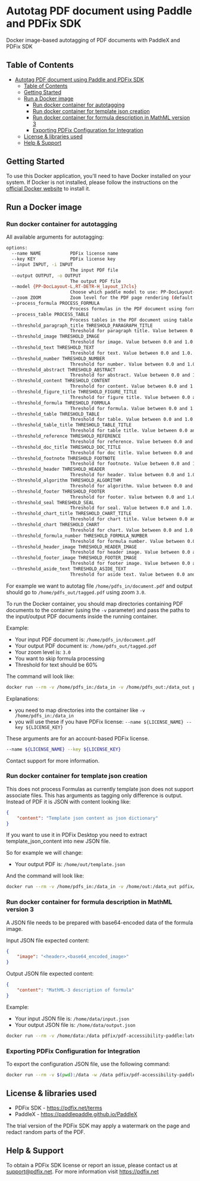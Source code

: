 # Autotag PDF document using Paddle and PDFix SDK

Docker image-based autotagging of PDF documents with PaddleX and PDFix SDK

## Table of Contents

- [Autotag PDF document using Paddle and PDFix SDK](#autotag-paddle)
  - [Table of Contents](#table-of-contents)
  - [Getting Started](#getting-started)
  - [Run a Docker image ](#run-docker-image)
    - [Run docker container for autotagging](#run-docker-container-autotagging)
    - [Run docker container for template json creation](#run-docker-container-template)
    - [Run docker container for formula description in MathML version 3](#run-docker-container-formula)
    - [Exporting PDFix Configuration for Integration](#export-config-json-integration)
  - [License \& libraries used](#license)
  - [Help \& Support](#help-support)


## Getting Started

To use this Docker application, you'll need to have Docker installed on your system. If Docker is not installed, please follow the instructions on the [official Docker website](https://docs.docker.com/get-docker/) to install it.

## Run a Docker image

### Run docker container for autotagging
All available arguments for autotagging:

```bash
options:
  --name NAME           PDFix license name
  --key KEY             PDFix license key
  --input INPUT, -i INPUT
                        The input PDF file
  --output OUTPUT, -o OUTPUT
                        The output PDF file
  --model {PP-DocLayout-L,RT-DETR-H_layout_17cls}
                        Choose which paddle model to use: PP-DocLayout-L or RT-DETR-H_layout_17cls
  --zoom ZOOM           Zoom level for the PDF page rendering (default: 2.0)
  --process_formula PROCESS_FORMULA
                        Process formulas in the PDF document using formula model. Default is True.
  --process_table PROCESS_TABLE
                        Process tables in the PDF document using table models. Default is True.
  --threshold_paragraph_title THRESHOLD_PARAGRAPH_TITLE
                        Threshold for paragraph title. Value between 0.0 and 1.0. Default is 0.3.
  --threshold_image THRESHOLD_IMAGE
                        Threshold for image. Value between 0.0 and 1.0. Default is 0.5.
  --threshold_text THRESHOLD_TEXT
                        Threshold for text. Value between 0.0 and 1.0. Default is 0.5.
  --threshold_number THRESHOLD_NUMBER
                        Threshold for number. Value between 0.0 and 1.0. Default is 0.5.
  --threshold_abstract THRESHOLD_ABSTRACT
                        Threshold for abstract. Value between 0.0 and 1.0. Default is 0.5.
  --threshold_content THRESHOLD_CONTENT
                        Threshold for content. Value between 0.0 and 1.0. Default is 0.5.
  --threshold_figure_title THRESHOLD_FIGURE_TITLE
                        Threshold for figure title. Value between 0.0 and 1.0. Default is 0.5.
  --threshold_formula THRESHOLD_FORMULA
                        Threshold for formula. Value between 0.0 and 1.0. Default is 0.3.
  --threshold_table THRESHOLD_TABLE
                        Threshold for table. Value between 0.0 and 1.0. Default is 0.5.
  --threshold_table_title THRESHOLD_TABLE_TITLE
                        Threshold for table title. Value between 0.0 and 1.0. Default is 0.5.
  --threshold_reference THRESHOLD_REFERENCE
                        Threshold for reference. Value between 0.0 and 1.0. Default is 0.5.
  --threshold_doc_title THRESHOLD_DOC_TITLE
                        Threshold for doc title. Value between 0.0 and 1.0. Default is 0.5.
  --threshold_footnote THRESHOLD_FOOTNOTE
                        Threshold for footnote. Value between 0.0 and 1.0. Default is 0.5.
  --threshold_header THRESHOLD_HEADER
                        Threshold for header. Value between 0.0 and 1.0. Default is 0.3.
  --threshold_algorithm THRESHOLD_ALGORITHM
                        Threshold for algorithm. Value between 0.0 and 1.0. Default is 0.5.
  --threshold_footer THRESHOLD_FOOTER
                        Threshold for footer. Value between 0.0 and 1.0. Default is 0.5.
  --threshold_seal THRESHOLD_SEAL
                        Threshold for seal. Value between 0.0 and 1.0. Default is 0.3.
  --threshold_chart_title THRESHOLD_CHART_TITLE
                        Threshold for chart title. Value between 0.0 and 1.0. Default is 0.5.
  --threshold_chart THRESHOLD_CHART
                        Threshold for chart. Value between 0.0 and 1.0. Default is 0.5.
  --threshold_formula_number THRESHOLD_FORMULA_NUMBER
                        Threshold for formula number. Value between 0.0 and 1.0. Default is 0.5.
  --threshold_header_image THRESHOLD_HEADER_IMAGE
                        Threshold for header image. Value between 0.0 and 1.0. Default is 0.3.
  --threshold_footer_image THRESHOLD_FOOTER_IMAGE
                        Threshold for footer image. Value between 0.0 and 1.0. Default is 0.5.
  --threshold_aside_text THRESHOLD_ASIDE_TEXT
                        Threshold for aside text. Value between 0.0 and 1.0. Default is 0.5.
```

For example we want to autotag file `/home/pdfs_in/document.pdf` and output should go to `/home/pdfs_out/tagged.pdf` using zoom `3.0`.

To run the Docker container, you should map directories containing PDF documents to the container (using the `-v` parameter) and pass the paths to the input/output PDF documents inside the running container.

Example:

- Your input PDF document is: `/home/pdfs_in/document.pdf`
- Your output PDF document is: `/home/pdfs_out/tagged.pdf`
- Your zoom level is: `3.0`
- You want to skip formula processing
- Threshold for text should be 60%

The command will look like:

```bash
docker run --rm -v /home/pdfs_in:/data_in -v /home/pdfs_out:/data_out pdfix/pdf-accessibility-paddle:latest tag --name $LICENSE_NAME --key $LICENSE_KEY -i /data_in/document.pdf -o /data_out/tagged.pdf --zoom 3.0 --process_formula False --threshold_text 0.6
```

Explanations:
- you need to map directories into the container like `-v /home/pdfs_in:/data_in`
- you will use these if you have PDFix license: `--name ${LICENSE_NAME} --key ${LICENSE_KEY}`

These arguments are for an account-based PDFix license.
```bash
--name ${LICENSE_NAME} --key ${LICENSE_KEY}
```
Contact support for more information.

### Run docker container for template json creation
This does not process Formulas as currently template json does not support associate files.
This has arguments as tagging only difference is output. Instead of PDF it is JSON with content looking like:

```json
{
    "content": "Template json content as json dictionary"
}
```

If you want to use it in PDFix Desktop you need to extract template_json_content into new JSON file.

So for example we will change:

- Your output PDF is: `/home/out/template.json`

And the command will look like:

```bash
docker run --rm -v /home/pdfs_in:/data_in -v /home/out:/data_out pdfix/pdf-accessibility-paddle:latest template -i /data_in/document.pdf -o /data_out/template.json --zoom 3.0 --threshold_text 0.6
```

### Run docker container for formula description in MathML version 3
A JSON file needs to be prepared with base64-encoded data of the formula image.

Input JSON file expected content:

```json
{
    "image": "<header>,<base64_encoded_image>"
}
```

Output JSON file expected content:

```json
{
    "content": "MathML-3 description of formula"
}
```

Example:

- Your input JSON file is: `/home/data/input.json`
- Your output JSON file is: `/home/data/output.json`

```bash
docker run --rm -v /home/data:/data pdfix/pdf-accessibility-paddle:latest formula -i /data/input.json -o /data/output.json
```

### Exporting PDFix Configuration for Integration
To export the configuration JSON file, use the following command:

```bash
docker run --rm -v $(pwd):/data -w /data pdfix/pdf-accessibility-paddle:latest config -o config.json
```

## License & libraries used
- PDFix SDK - https://pdfix.net/terms
- PaddleX - https://paddlepaddle.github.io/PaddleX

The trial version of the PDFix SDK may apply a watermark on the page and redact random parts of the PDF.

## Help & Support
To obtain a PDFix SDK license or report an issue, please contact us at support@pdfix.net.
For more information visit https://pdfix.net
